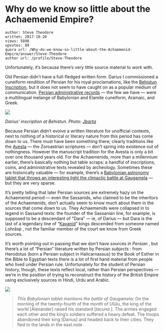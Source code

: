 # Why do we know so little about the Achaemenid Empire?

	author: Steve Theodore
	written: 2017-10-20
	views: 5898
	upvotes: 89
	quora url: /Why-do-we-know-so-little-about-the-Achaemenid-Empire/answer/Steve-Theodore
	author url: /profile/Steve-Theodore


Unfortunately, it’s because there’s very little source material to work with.

Old Persian didn’t have a full-fledged written form. Darius I commissioned a cuneiform rendition of Persian for his royal proclamations, like the [Behistun Inscription](https://en.wikipedia.org/wiki/Behistun_Inscription), but it does not seem to have caught on as a popular medium of communication. [Persian administrative records](https://oi.uchicago.edu/research/projects/persepolis-fortification-archive) — the few we have — were a multilingual melange of Babylonian and Elamite cuneiform, Aramaic, and Greek.

![](https://qph.fs.quoracdn.net/main-qimg-53574059829f3de49316b036323e880b)

_Darius’ inscription at Behistun. Photo:_ _[Jbarta](https://en.wikipedia.org/wiki/User:Jbarta)_ 

Because Persian didn’t evolve a written literature for unofficial contexts, next to nothing of a historical or literary nature from this period has come down to us. There must have been something there; clearly traditions like the [Avesta](http://www.avesta.org/) — the Zoroastrian scriptures — don’t spring into existence out of nothingness. However the manuscript tradition for the Avesta is only a bit over one thousand years old. For the Achaemenids, more than a millennium earlier, there’s basically nothing but table scraps: a handful of inscriptions, coins, and administrative texts revealed by archeology. Sometimes these are historically valuable — for example, there’s a [Babylonian astronomy tablet that throws an interesting light the climactic battle at Gaugamela](http://www.livius.org/cg-cm/chronicles/bchp-alexander/astronomical_diary-330_03.html) — but they are very sparse.

It’s pretty telling that later Persian sources are extremely hazy on the Achaemenid period — even the Sassanids, who claimed to be the inheritors of the Achaemenids, don’t actually seem to know much about them in the sources that come down to us. They Achaemenids were collapsed in to legend in Sassanid texts: the founder of the Sassanian line, for example, is supposed to be a descendant of “Dara” — ie, of Darius — but Dara is the last of a legendary line of “[Kayanid](http://www.iranicaonline.org/articles/iran-iii-traditional-history)” kings descended from someone named Lohrāsp , not the familiar member of the court we know from Greek sources.

It’s worth pointing out in passing that we don’t have sources _in Persian_ , but there’s a lot of “Persian” literature written by Persian _subjects_ : from Herodotus (born a Persian subject in Halicarnassus) to the Book of Esther in the Bible to Egyptian texts there is a lot of first hand material from people who lived under Persian rule. Unfortunately for the student of Persian history, though, these texts reflect local, rather than Persian perspectives — we’re in the position of trying to reconstruct the history of the British Empire using exclusively sources in Hindi, Urdu and Arabic.

![](https://qph.fs.quoracdn.net/main-qimg-81992edc27192f09b58d5e88dfda1421-c)

> _This Babylonian tablet mentions the battle of Gaugamela:_ On the morning of the twenty-fourth of the month of Ulûlu, the king of the world [Alexander] raised his standard [_lacuna_ ]. The armies engaged each other and the king’s soldiers suffered a heavy defeat. The troops abandoned their king [Darius] and headed back to their cities. They fled to the lands in the east.note

